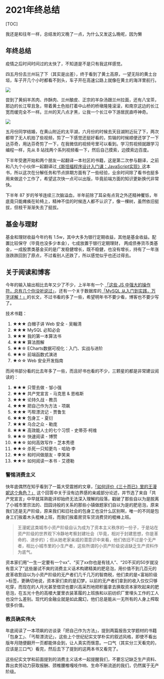 # 2021年终总结

[TOC]

我还是和往年一样，总结发的又晚了一点，为什么又发这么晚呢，因为懒

## 年终总结

疫情之后时间时间过的太快了，不知道是不是只有我这样感觉。

四五月份去兰州玩了下（其实是出差），终于看到了黄土高原，一望无际的黄土台垣，车子开几个小时都看不到头，车子开在高速公路上就像在黄土的海洋里航行。

![](https://cdn.jsdelivr.net/gh/SHERlocked93/pic@master/upic/sd1620459821_2.2023-01-28%2011_58_26-20230128-U6KBTT.gif)

尝到了黄焖羊羔肉、炸酥肉、兰州酿皮、正宗的羊杂汤跟兰州拉面，还有八宝茶，那边的长江窄且急，带着黄土色拍打着中山桥的桥墩隆隆滚滚，和南京这边的长江宽而缓完全不一样。兰州的天八点才黑，让我一个长江中下游居民直呼神奇。

![](https://cdn.jsdelivr.net/gh/SHERlocked93/pic@master/upic/IMG_6237-20230128-WJN451.jpeg)

五月份同学结婚，在黄山附近的太平湖，六月份的时候去天目湖附近玩了下，两次都带了无人机拍了些视频，剪了一下感觉还挺好看的，剪辑的时候顺便还学了一下达芬奇，用达芬奇剪了一下，在我微信的视频号里可以看到。学习剪视频就跟学习编程一样，先从 B 站找两个系列视频看一下，然后自己摸索，边摸索边百度。

下半年受邀开始和两个朋友一起翻译一本社区的书籍，这是第二次参与翻译，之前和八九个小伙伴一起翻译过[《斯坦福程序设计入门课：JavaScript实现》](https://item.jd.com/13096560.html)这本书，所以这次在分解任务和节点排期方面有了一些经验，业余时间除了看书也挺多用来做这个工作了，希望这次快一点可以出版，毕竟前端方面的知识更新换代非常快。

下半年 87 岁的爷爷连续三次脑溢血，半年前除了耳朵有点背之外还精神矍铄，年底竟只能瘫痪在轮椅上，精神不佳的时候连人都不认识了，像一棵树，虽然依旧挺拔，但枝干渐渐失去了挺拔。

## 基金与理财

基金和理财收益今年约有 1.5w，其中大多为银行定期收益，其他是基金收益。配置比较保守（毕竟也没多少本金），七成放置于银行定期理财， 两成债券货币类基金，一成股票类基金买的是广发稳健增长，既不稳健，也没有增长，持有了一年涨涨跌跌回到了原点，不过看别人还跌了，所以感觉似乎也还过得去。

## 关于阅读和博客

今年的输入输出相比去年又少了不少，上半年有一个 [「这些 JS 中强大的操作符，总有几个你没听说过」](https://juejin.cn/post/6918902650964557838)，还有一个关于数据库的[「MySQL 从入门到实践，万字详解！」](https://juejin.cn/post/7005019784429469704)的长文，不过书看的多了一些，希望明年书不要少看，博客也不要少写了。

技术书籍：


1. ★★★ 白帽子讲 Web 安全  - 吴翰清
2. ★★★ MySQL 必知必会
3. ★★★ 我的第一本算法书
4. ★★★ 算法图解
5. ★★☆ ECharts数据可视化：入门、实战与进阶
6. ★★☆ 前端函数式演进
7. ★☆☆ Web 安全开发指南

而闲书部分看的比去年多了一些，而且好书也看的不少，三颗星的都是非常建议阅读的：


1. ★★★ 只管去做  - 邹小强
2. ★★★ 共产党宣言  - 马克思 & 恩格斯
3. ★★★ 论持久战  - 教员
4. ★★★ 把自己作为方法  - 项飙
5. ★★★ 丐帮漂流记  - 贾鲁生
6. ★★★ 包身工  - 夏衍
7. ★★★ 乌合之众  - 勒庞
8. ★★★ 高效能人士的七个习惯  - 史蒂芬·柯维
9. ★★☆ 快速阅读  - 博赞
10. ★★☆ 如何高效写作  - 芝本秀德
11. ★★☆ 杀死一只知更鸟  - 哈珀·李
12. ★★☆ 和时间做朋友  - 李笑来
13. ★★☆ 如何阅读一本书  - 艾德勒

### 警惕消费主义

快年底偶然在知乎看到了一篇大受震撼的文章，[「如何评价《三十而已》里的王漫妮这个角色？」](https://www.zhihu.com/question/408317360/answer/2287459255) 这个回答中关于没有边界感的亲戚部分论述，并节选了来自「共产党宣言」中早就耳熟能详却始终无法深入理解的段落，戳破了那些自以为是脱离了小城市里宗法的、田园诗般的关系的那些小镇做题家们自以为是的肥皂泡，原来我们还是无产阶级，原来我们和旧社会的包身工也没什么区别啊，唯一的不同是包身工们挨着木头棍棒上班，而我们挨着房贷车贷消费贷的棍棒上班。

> 王漫妮这类城市小资产阶级自认为成为了资本主义秩序的一份子，于是站在资产阶级的世界观下冷静地考察封建社会（毕竟，相对于封建思想，你是革命的、进步的）；但从她老家亲戚的潜意识中来看，他们依旧不过是个无产者，相比小城市里的小生产者，这些所谓的小资产阶级说话缺乏生产资料作为底气。

资本家们用“一生一定要有一个xx”、“买了xx你也是有钱人”、“20不买的50岁就没有意义了”这些屡试不爽的消费主义话术构建精美的肥皂泡，用价值不到几百元的皮革收割自以为小资产阶级的无产者们几千几万的智商税，他们卖的是<富裕阶级>标签，更确切地说，资本家们卖的是幻梦。以前的无产者们拿到的收入仅仅只够吃穿，而现在的人月光甚至借贷也要兴高采烈地把积蓄拿去换取资本家吹起来的肥皂泡，在五光十色的高楼大厦里衣装革履的上班族和以前纺织厂里埋头工作的工人也没什么差别。现代的金融业就是如此魔幻，他们总是能从一无所有的人身上榨取很多价值。

### 教员确实伟大

年底阅读了一本项飙的访谈录「把自己作为方法」，提到两篇报告文学题材的书籍「包身工」、「丐帮漂流记」，这些上个世纪纪实文学朴实的叙述风格，即使不看出版年月随便翻开一页都能体会到，让人真实而惬意。一口气（其实分三天看完的，应该是三口气）看完，然后去下了提到的这两本书又看完了。

这些纪实文学和前面提到的消费主义话术一起提醒我们，不要忘记缺乏生产资料、靠出卖劳动力获取报酬、颈椎腰椎嘎吱作响、生命不断流逝的我们，仍然属于无产阶级。

